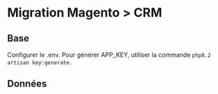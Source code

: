 # Migration Magento > CRM

## Base
Configurer le .env.
Pour générer APP_KEY, utiliser la commande `php8.2 artisan key:generate`.

## Données
